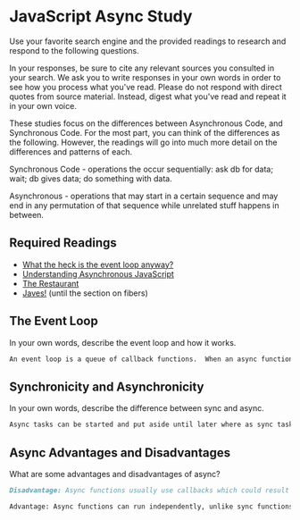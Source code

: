 # JavaScript Async Study

Use your favorite search engine and the provided readings to research and
respond to the following questions.

In your responses, be sure to cite any relevant sources you consulted in your
search. We ask you to write responses in your own words in order to see how you
process what you've read. Please do not respond with direct quotes from source
material. Instead, digest what you've read and repeat it in your own voice.

These studies focus on the differences between Asynchronous Code, and
Synchronous Code. For the most part, you can think of the differences as the
following. However, the readings will go into much more detail on the
differences and patterns of each.

Synchronous Code - operations the occur sequentially: ask db for data; wait; db gives data; do something with data.

Asynchronous - operations that may start in a certain sequence and may end in any permutation of that sequence while unrelated stuff happens in between.

## Required Readings

-   [What the heck is the event loop anyway?](https://www.youtube.com/watch?v=8aGhZQkoFbQ)
-   [Understanding Asynchronous JavaScript](https://www.youtube.com/watch?v=vMfg0xGjcOI)
-   [The Restaurant](https://www.codeschool.com/blog/2014/10/30/understanding-node-js/)
-   [Javes!](https://www.discovermeteor.com/blog/understanding-sync-async-javascript-node/) (until the section on fibers)

## The Event Loop

In your own words, describe the event loop and how it works.

```md
An event loop is a queue of callback functions.  When an async function is executed, the callback function is pushed into the queue.  Event loops are responsible for invoking callbacks.
```

## Synchronicity and Asynchronicity

In your own words, describe the difference between sync and async.

```md
Async tasks can be started and put aside until later where as sync tasks run until its completed.
```

## Async Advantages and Disadvantages

What are some advantages and disadvantages of async?

```md
Disadvantage: Async functions usually use callbacks which could result in many nested callbacks.  This can make the code look messy and hard to read.

Advantage: Async functions can run independently, unlike sync functions it doesn't have to finish one task before starting another one.   
```
